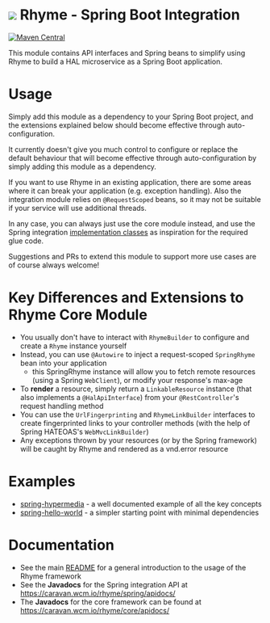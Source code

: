<img src="https://wcm.io/images/favicon-16@2x.png"/> Rhyme - Spring Boot Integration
======
[![Maven Central](https://maven-badges.herokuapp.com/maven-central/io.wcm.caravan/io.wcm.caravan.rhyme.spring/badge.svg)](https://maven-badges.herokuapp.com/maven-central/io.wcm.caravan/io.wcm.caravan.rhyme.spring)

This module contains API interfaces and Spring beans to simplify using Rhyme to build a HAL microservice as a Spring Boot application.

# Usage

Simply add this module as a dependency to your Spring Boot project, and the extensions explained below should become effective through auto-configuration.

It currently doesn't give you much control to configure or replace the default behaviour that will become effective through auto-configuration by simply adding this module as a dependency.

If you want to use Rhyme in an existing application, there are some areas where it can break your application (e.g. exception handling). Also the integration module relies on `@RequestScoped` beans, so it may not be suitable if your service will use additional threads.

In any case, you can always just use the core module instead, and use the Spring integration [implementation classes](/src/main/java/io/wcm/caravan/rhyme/spring/impl) as inspiration for the required glue code.

Suggestions and PRs to extend this module to support more use cases are of course always welcome!

# Key Differences and Extensions to Rhyme Core Module

* You usually don't have to interact with `RhymeBuilder` to configure and create a `Rhyme` instance yourself
* Instead, you can use `@Autowire` to inject a request-scoped `SpringRhyme` bean into your application
  * this SpringRhyme instance will allow you to fetch remote resources (using a  Spring `WebClient`), or modify your response's max-age
* To **render** a resource, simply return a `LinkableResource` instance (that also implements a `@HalApiInterface`) from your `@RestController`'s request handling method
* You can use the `UrlFingerprinting` and `RhymeLinkBuilder` interfaces to create fingerprinted links to your controller methods (with the help of Spring HATEOAS's `WebMvcLinkBuilder`)
* Any exceptions thrown by your resources (or by the Spring framework) will be caught by Rhyme and rendered as a vnd.error resource

# Examples

* [spring-hypermedia](/examples/spring-hypermedia) - a well documented example of all the key concepts
* [spring-hello-world](/examples/spring-hello-world) - a simpler starting point with minimal dependencies

# Documentation
- See the main [README](/README.md) for a general introduction to the usage of the Rhyme framework
- See the **Javadocs** for the Spring integration API at https://caravan.wcm.io/rhyme/spring/apidocs/ 
- The **Javadocs** for the core framework can be found at https://caravan.wcm.io/rhyme/core/apidocs/ 
